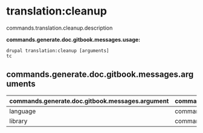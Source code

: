 # translation:cleanup
commands.translation.cleanup.description

**commands.generate.doc.gitbook.messages.usage:**
```
drupal translation:cleanup [arguments]
tc
```

## commands.generate.doc.gitbook.messages.arguments
commands.generate.doc.gitbook.messages.argument | commands.generate.doc.gitbook.messages.details
---------|-------------
language | commands.translation.cleanup.arguments.language
library | commands.translation.cleanup.arguments.library
